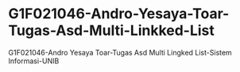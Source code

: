 # G1F021046-Andro-Yesaya-Toar-Tugas-Asd-Multi-Linkked-List
G1F021046-Andro Yesaya Toar-Tugas Asd Multi Lingked List-Sistem Informasi-UNIB

